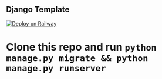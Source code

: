 ## Django Template

[![Deploy on Railway](https://railway.app/button.svg)](https://railway.app/new/template/GB6Eki?referralCode=U5zXSw)

# Clone this repo and run `python manage.py migrate && python manage.py runserver`
